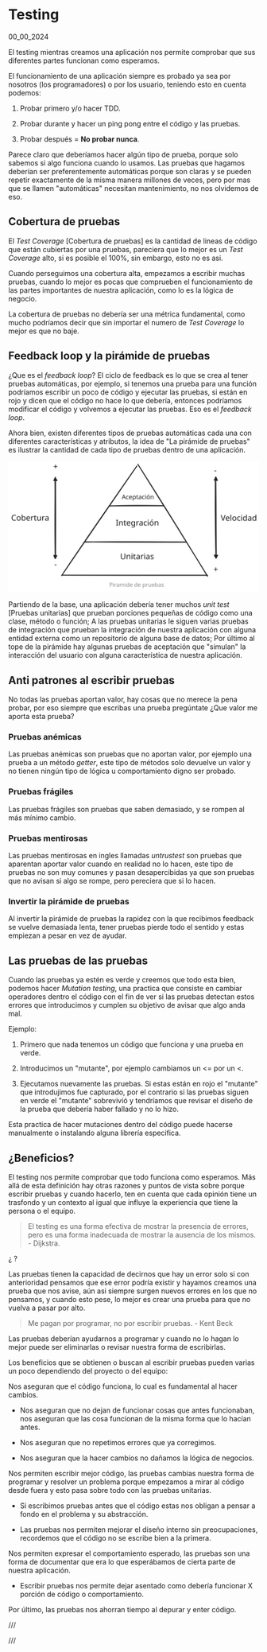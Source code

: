 # Testing
00_00_2024

El testing mientras creamos una aplicación nos permite comprobar que sus diferentes partes funcionan como esperamos.

El funcionamiento de una aplicación siempre es probado ya sea por nosotros (los programadores) o por los usuario, teniendo esto en cuenta podemos: 

1. Probar primero y/o hacer TDD.

2. Probar durante y hacer un ping pong entre el código y las pruebas.

3. Probar después = **No probar nunca**.

Parece claro que deberíamos hacer algún tipo de prueba, porque solo sabemos si algo funciona cuando lo usamos. Las pruebas que hagamos deberían ser preferentemente automáticas porque son claras y se pueden repetir exactamente de la misma manera millones de veces, pero por mas que se llamen "automáticas" necesitan mantenimiento, no nos olvidemos de eso.

## Cobertura de pruebas

El *Test Coverage* [Cobertura de pruebas] es la cantidad de lineas de código que están cubiertas por una pruebas, pareciera que lo mejor es un *Test Coverage* alto, si es posible el 100%, sin embargo, esto no es asi.

Cuando perseguimos una cobertura alta, empezamos a escribir muchas pruebas, cuando lo mejor es pocas que comprueben el funcionamiento de las partes importantes de nuestra aplicación, como lo es la lógica de negocio.

La cobertura de pruebas no debería ser una métrica fundamental, como mucho podríamos decir que sin importar el numero de *Test Coverage* lo mejor es que no baje.

## Feedback loop y la pirámide de pruebas

¿Que es el *feedback loop*? El ciclo de feedback es lo que se crea al tener pruebas automáticas, por ejemplo, si tenemos una prueba para una función podríamos escribir un poco de código y ejecutar las pruebas, si están en rojo y dicen que el código no hace lo que debería, entonces podríamos modificar el código y volvemos a ejecutar las pruebas. Eso es el *feedback loop*.

Ahora bien, existen diferentes tipos de pruebas automáticas cada una con diferentes características y atributos, la idea de "La pirámide de pruebas" es ilustrar la cantidad de cada tipo de pruebas dentro de una aplicación.

![Pirámide del testing o pirámide de pruebas](../imagenes/Piramide_de_pruebas.svg)

Partiendo de la base, una aplicación debería tener muchos *unit test* [Pruebas unitarias] que prueban porciones pequeñas de código como una clase, método o función; A las pruebas unitarias le siguen varias pruebas de integración que prueban la integración de nuestra aplicación con alguna entidad externa como un repositorio de alguna base de datos; Por último al tope de la pirámide hay algunas pruebas de aceptación que "simulan" la interacción del usuario con alguna característica de nuestra aplicación.

## Anti patrones al escribir pruebas

No todas las pruebas aportan valor, hay cosas que no merece la pena probar, por eso siempre que escribas una prueba pregúntate ¿Que valor me aporta esta prueba?

### Pruebas anémicas

Las pruebas anémicas son pruebas que no aportan valor, por ejemplo una prueba a un método *getter*, este tipo de métodos solo devuelve un valor y no tienen ningún tipo de lógica u comportamiento digno ser probado. 

### Pruebas frágiles

Las pruebas frágiles son pruebas que saben demasiado, y se rompen al más mínimo cambio.

### Pruebas mentirosas

Las pruebas mentirosas en ingles llamadas *untrustest* son pruebas que aparentan aportar valor cuando en realidad no lo hacen, este tipo de pruebas no son muy comunes y pasan desapercibidas ya que son pruebas que no avisan si algo se rompe, pero pereciera que si lo hacen.

### Invertir la pirámide de pruebas

Al invertir la pirámide de pruebas la rapidez con la que recibimos feedback se vuelve demasiada lenta, tener pruebas pierde todo el sentido y estas empiezan a pesar en vez de ayudar.

## Las pruebas de las pruebas

Cuando las pruebas ya estén es verde y creemos que todo esta bien, podemos hacer *Mutation testing*, una practica que consiste en cambiar operadores dentro el código con el fin de ver si las pruebas detectan estos errores que introducimos y cumplen su objetivo de avisar que algo anda mal.

Ejemplo:

1. Primero que nada tenemos un código que funciona y una prueba en verde.

2. Introducimos un "mutante", por ejemplo cambiamos un <= por un <. 

3. Ejecutamos nuevamente las pruebas. Si estas están en rojo el "mutante" que introdujimos fue capturado, por el contrario si las pruebas siguen en verde el "mutante" sobrevivió y tendríamos que revisar el diseño de la prueba que debería haber fallado y no lo hizo.

Esta practica de hacer mutaciones dentro del código puede hacerse manualmente o instalando alguna librería especifica.

## ¿Beneficios?

El testing nos permite comprobar que todo funciona como esperamos. Más allá de esta definición hay otras razones y puntos de vista sobre porque escribir pruebas y cuando hacerlo, ten en cuenta que cada opinión tiene un trasfondo y un contexto al igual que influye la experiencia que tiene la persona o el equipo.

> El testing es una forma efectiva de mostrar la presencia de errores, pero es una forma inadecuada de mostrar la ausencia de los mismos. - Dijkstra.

¿ ?

Las pruebas tienen la capacidad de decirnos que hay un error solo si con anterioridad pensamos que ese error podría existir y hayamos creamos una prueba que nos avise, aún asi siempre surgen nuevos errores en los que no pensamos, y cuando esto pese, lo mejor es crear una prueba para que no vuelva a pasar por alto.

> Me pagan por programar, no por escribir pruebas. - Kent Beck

Las pruebas deberían ayudarnos a programar y cuando no lo hagan lo mejor puede ser eliminarlas o revisar nuestra forma de escribirlas.

Los beneficios que se obtienen o buscan al escribir pruebas pueden varias un poco dependiendo del proyecto o del equipo:

Nos aseguran que el código funciona, lo cual es fundamental al hacer cambios.

* Nos aseguran que no dejan de funcionar cosas que antes funcionaban, nos aseguran que las cosa funcionan de la misma forma que lo hacían antes.

* Nos aseguran que no repetimos errores que ya corregimos.

* Nos aseguran que la hacer cambios no dañamos la lógica de negocios.

Nos permiten escribir mejor código, las pruebas cambias nuestra forma de programar y resolver un problema porque empezamos a mirar al código desde fuera y esto pasa sobre todo con las pruebas unitarias.

* Si escribimos pruebas antes que el código estas nos obligan a pensar a fondo en el problema y su abstracción.

* Las pruebas nos permiten mejorar el diseño interno sin preocupaciones, recordemos que el código no se escribe bien a la primera.

Nos permiten expresar el comportamiento esperado, las pruebas son una forma de documentar que era lo que esperábamos de cierta parte de nuestra aplicación.

* Escribir pruebas nos permite dejar asentado como debería funcionar X porción de código o comportamiento.

Por último, las pruebas nos ahorran tiempo al depurar y enter código.

///

///